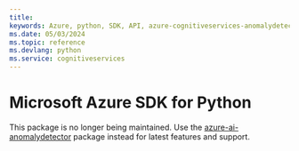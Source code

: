 ```yaml
---
title: 
keywords: Azure, python, SDK, API, azure-cognitiveservices-anomalydetector, cognitiveservices
ms.date: 05/03/2024
ms.topic: reference
ms.devlang: python
ms.service: cognitiveservices
---
```

# Microsoft Azure SDK for Python

This package is no longer being maintained. Use the [azure-ai-anomalydetector](https://pypi.org/project/azure-ai-anomalydetector/) package instead for latest features and support.


